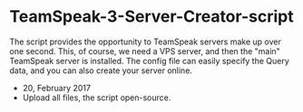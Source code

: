 # TeamSpeak-3-Server-Creator-script


The script provides the opportunity to TeamSpeak servers make up over one second. This, of course, we need a VPS server, and then the "main" TeamSpeak server is installed. The config file can easily specify the Query data, and you can also create your server online.

- 20, February 2017
- Upload all files, the script open-source.
